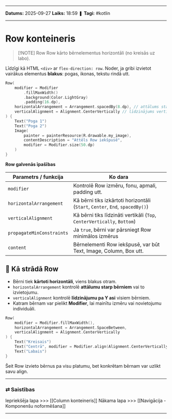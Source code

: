 ___

**Datums:** 2025-09-27
**Laiks:** 18:59
❚ **Tagi:** #kotlin 

---
# Row konteineris


> [!NOTE] Row
> Row kārto bērnelementus horizontāli (no kreisās uz labo).

Līdzīgi kā HTML `<div>` ar `flex-direction: row`.
Noder, ja gribi izvietot vairākus elementus **blakus**: pogas, ikonas, tekstu rindā utt.

```kotlin
Row(
    modifier = Modifier
        .fillMaxWidth()
        .background(Color.LightGray)
        .padding(16.dp),
    horizontalArrangement = Arrangement.spacedBy(8.dp), // attālums starp bērniem
    verticalAlignment = Alignment.CenterVertically // līdzinājums vertikāli
) {
    Text("Poga 1")
    Text("Poga 2")
    Image(
        painter = painterResource(R.drawable.my_image),
        contentDescription = "Attēls Row iekšpusē",
        modifier = Modifier.size(50.dp)
    )
}
```

**Row galvenās īpašības**

| Parametrs / funkcija      | Ko dara                                                                      |
| ------------------------- | ---------------------------------------------------------------------------- |
| `modifier`                | Kontrolē Row izmēru, fonu, apmali, padding utt.                              |
| `horizontalArrangement`   | Kā bērni tiks izkārtoti horizontāli (`Start`, `Center`, `End`, `spacedBy()`) |
| `verticalAlignment`       | Kā bērni tiks līdzināti vertikāli (`Top`, `CenterVertically`, `Bottom`)      |
| `propagateMinConstraints` | Ja `true`, bērni var pārsniegt Row minimālos izmērus                         |
| `content`                 | Bērnelementi Row iekšpusē, var būt Text, Image, Column, Box utt.             |

## 🔗 Kā strādā Row

- Bērni tiek **kārtoti horizontāli**, viens blakus otram.
- `horizontalArrangement` kontrolē **attālumu starp bērniem** vai to izvietojumu.
- `verticalAlignment` kontrolē **līdzinājumu pa Y asi** visiem bērniem.
- Katram bērnam var pielikt **Modifier**, lai mainītu izmēru vai novietojumu individuāli.

```kotlin
Row(
    modifier = Modifier.fillMaxWidth(),
    horizontalArrangement = Arrangement.SpaceBetween,
    verticalAlignment = Alignment.CenterVertically
) {
    Text("Kreisais")
    Text("Centrā", modifier = Modifier.align(Alignment.CenterVertically))
    Text("Labais")
}
```

Šeit Row izvieto bērnus pa visu platumu, bet konkrētam bērnam var uzlikt savu align.

---
### ⇄ Saistības

Iepriekšēja lapa >>> [[Column konteineris]]
Nākama lapa >>> [[Navigācija - Komponenšu noformēšana]]

---